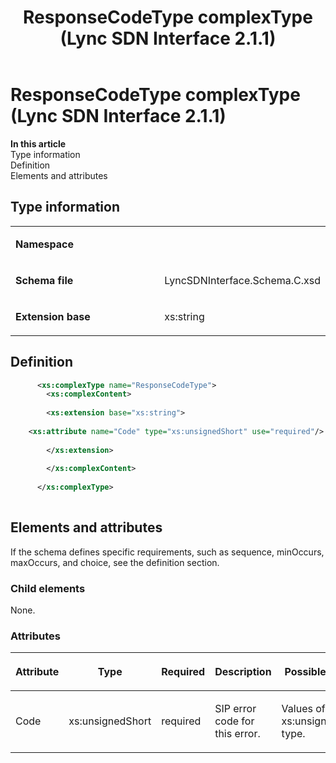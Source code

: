 ﻿---
title: ResponseCodeType complexType (Lync SDN Interface 2.1.1)
TOCTitle: ResponseCodeType complexType
ms:assetid: 05b05df9-1ac9-92e2-36d2-cce2bb3cd400
ms:mtpsurl: https://msdn.microsoft.com/en-us/library/Dn912861(v=office.15)
ms:contentKeyID: 64127029
ms.date: 02/16/2015
mtps_version: v=office.15
dev_langs:
- xml
---

# ResponseCodeType complexType (Lync SDN Interface 2.1.1)


**In this article**  
Type information  
Definition  
Elements and attributes  

## Type information

<table>
<colgroup>
<col style="width: 50%" />
<col style="width: 50%" />
</colgroup>
<tbody>
<tr class="odd">
<td><p><strong>Namespace</strong></p></td>
<td><p></p></td>
</tr>
<tr class="even">
<td><p><strong>Schema file</strong></p></td>
<td><p>LyncSDNInterface.Schema.C.xsd</p></td>
</tr>
<tr class="odd">
<td><p><strong>Extension base</strong></p></td>
<td><p>xs:string</p></td>
</tr>
</tbody>
</table>


## Definition

```xml
      <xs:complexType name="ResponseCodeType">
        <xs:complexContent>
 
        <xs:extension base="xs:string">
      
    <xs:attribute name="Code" type="xs:unsignedShort" use="required"/>
  
        </xs:extension>
 
        </xs:complexContent>
 
      </xs:complexType>
      
```

## Elements and attributes

If the schema defines specific requirements, such as sequence, minOccurs, maxOccurs, and choice, see the definition section.

### Child elements

None.

### Attributes

<table>
<colgroup>
<col style="width: 20%" />
<col style="width: 20%" />
<col style="width: 20%" />
<col style="width: 20%" />
<col style="width: 20%" />
</colgroup>
<thead>
<tr class="header">
<th><p>Attribute</p></th>
<th><p>Type</p></th>
<th><p>Required</p></th>
<th><p>Description</p></th>
<th><p>Possible values</p></th>
</tr>
</thead>
<tbody>
<tr class="odd">
<td><p>Code</p></td>
<td><p>xs:unsignedShort</p></td>
<td><p>required</p></td>
<td><p>SIP error code for this error.</p></td>
<td><p>Values of the xs:unsignedShort type.</p></td>
</tr>
</tbody>
</table>

